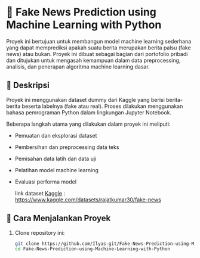 # 📰 Fake News Prediction using Machine Learning with Python

Proyek ini bertujuan untuk membangun model machine learning sederhana yang dapat memprediksi apakah suatu berita merupakan berita palsu (fake news) atau bukan. Proyek ini dibuat sebagai bagian dari portofolio pribadi dan ditujukan untuk mengasah kemampuan dalam data preprocessing, analisis, dan penerapan algoritma machine learning dasar.

## 📂 Deskripsi

Proyek ini menggunakan dataset dummy dari Kaggle yang berisi berita-berita beserta labelnya (fake atau real). Proses dilakukan menggunakan bahasa pemrograman Python dalam lingkungan Jupyter Notebook.

Beberapa langkah utama yang dilakukan dalam proyek ini meliputi:
- Pemuatan dan eksplorasi dataset
- Pembersihan dan preprocessing data teks
- Pemisahan data latih dan data uji
- Pelatihan model machine learning
- Evaluasi performa model

  link dataset [Kaggle](https://www.kaggle.com/) : https://www.kaggle.com/datasets/rajatkumar30/fake-news


## 🚀 Cara Menjalankan Proyek

1. Clone repository ini:
   ```bash
   git clone https://github.com/Ilyas-git/Fake-News-Prediction-using-Machine-Learning-with-Python.git
   cd Fake-News-Prediction-using-Machine-Learning-with-Python
